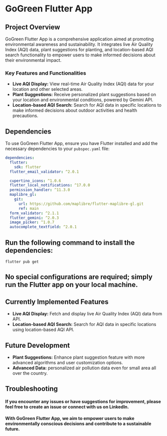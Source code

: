 # GoGreen Flutter App

## Project Overview

GoGreen Flutter App is a comprehensive application aimed at promoting environmental awareness and sustainability. It integrates live Air Quality Index (AQI) data, plant suggestions for planting, and location-based AQI search functionality to empower users to make informed decisions about their environmental impact.

### Key Features and Functionalities

- **Live AQI Display:** View real-time Air Quality Index (AQI) data for your location and other selected areas.
- **Plant Suggestions:** Receive personalized plant suggestions based on your location and environmental conditions, powered by Gemini API.
- **Location-based AQI Search:** Search for AQI data in specific locations to make informed decisions about outdoor activities and health precautions.

## Dependencies

To use GoGreen Flutter App, ensure you have Flutter installed and add the necessary dependencies to your `pubspec.yaml` file:

```yaml
dependencies:
  flutter:
    sdk: flutter
  flutter_email_validator: ^2.0.1

  cupertino_icons: ^1.0.6
  flutter_local_notifications: ^17.0.0
  permission_handler: ^11.3.0
  maplibre_gl:
    git:
      url: https://github.com/maplibre/flutter-maplibre-gl.git
      ref: main
  form_validator: ^2.1.1
  flutter_gemini: ^2.0.3
  image_picker: ^1.0.7
  autocomplete_textfield: ^2.0.1
```

## Run the following command to install the dependencies:

```
flutter pub get
```

## No special configurations are required; simply run the Flutter app on your local machine.

## Currently Implemented Features

- **Live AQI Display:** Fetch and display live Air Quality Index (AQI) data from API.
- **Location-based AQI Search:** Search for AQI data in specific locations using location-based AQI API.

## Future Development
- **Plant Suggestions:**  Enhance plant suggestion feature with more advanced algorithms and user customization options.
- **Advanced Data:** personalized air pollution data even for small area all over the country.

## Troubleshooting

#### If you encounter any issues or have suggestions for improvement, please feel free to create an issue or connect with us on LinkedIn.
#### With GoGreen Flutter App, we aim to empower users to make environmentally conscious decisions and contribute to a sustainable future.

